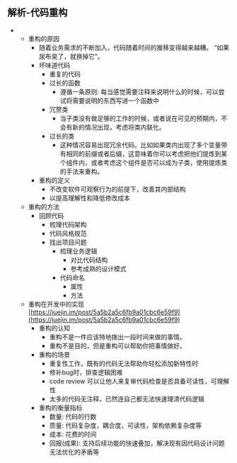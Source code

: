 ## 解析-代码重构




*   *   重构的原因
        *   随着业务需求的不断加入，代码随着时间的推移变得越来越糟。
            “如果尿布臭了，就换掉它”。 
        *   坏味道代码
            *   重复的代码
            *   过长的函数
                *   遵循一条原则: 每当感觉需要注释来说明什么的时候，可以尝试将需要说明的东西写进一个函数中
            *   冗赘类
                *   当子类没有做足够的工作的时候，或者说在可见的预期内，不会有新的情况出现，考虑将类内联化。
            *   过长的类
                *   这种情况容易出现冗余代码。比如如果类内出现了多个变量带有相同的前缀或者后缀，这意味着你可以考虑把他们提炼到某个组件内，或者考虑这个组件是否可以成为子类，使用提炼类的手法来重构。
        *   重构的定义
            *   不改变软件可观察行为的前提下，改善其内部结构
            *   以提高理解性和降低修改成本
    *   重构的方法
        *   回顾代码
            *   梳理代码架构
            *   代码风格规范
            *   找出项目问题
                *   梳理业务逻辑
                    *   对比代码结构
                    *   参考成熟的设计模式
                *   代码命名
                    *   属性
                    *   方法
    *   重构在开发中的实现
        [https://juejin.im/post/5a5b2a5c6fb9a01cbc6e59f9](https://juejin.im/post/5a5b2a5c6fb9a01cbc6e59f9)
        *   重构的认知
            *   重构不是一件应该特地拨出一段时间来做的事情。
            *   重构不是目的，但是重构可以帮助你把事情做好。
        *   重构的场景
            *   重复性工作，既有的代码无法帮助你轻松添加新特性时
            *   修补bug时，排查逻辑困难
            *   code review 可以让他人来复审代码检查是否具备可读性，可理解性
            *   太多的代码无注释，已然连自己都无法快速理清代码逻辑
        *   重构的衡量指标
            *   数量: 代码的行数
            *   质量: 代码复杂度，耦合度，可读性，架构依赖复杂度等
            *   成本: 花费的时间
            *   回报(成果): 支持后续功能的快速叠加，解决现有因代码设计问题无法优化的矛盾等